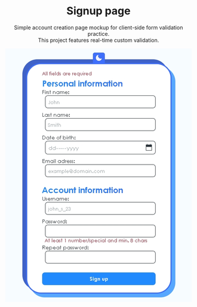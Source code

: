 <h1 align="center">Signup page</h1>
<p align="center">Simple account creation page mockup for client-side form validation practice. <br/>
This project features real-time custom validation.</p>
<p align="center"><img src="./resources/images/screenshot.jpg"></p>
